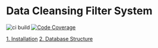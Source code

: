 Data Cleansing Filter System
============================

![ci build](https://github.com/samsonasik/data-cleansing-filter-system/workflows/ci%20build/badge.svg)
[![Code Coverage](https://codecov.io/gh/samsonasik/data-cleansing-filter-system/branch/master/graph/badge.svg)](https://codecov.io/gh/samsonasik/data-cleansing-filter-system)

[1. Installation](/docs/installation.md)
[2. Database Structure](/docs/database-structure.md)